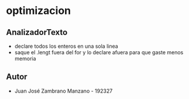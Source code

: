 <h1>optimizacion</h1>
<h2>AnalizadorTexto</h2>
<ul>
    <li>declare todos los enteros en una sola linea </li>
    <li>saque el .lengt fuera del for y lo declare afuera para que gaste menos memoria</li>
</ul>
<h2>Autor</h2>
<ul>
    <li>Juan José Zambrano Manzano - 192327</li>
</ul>

